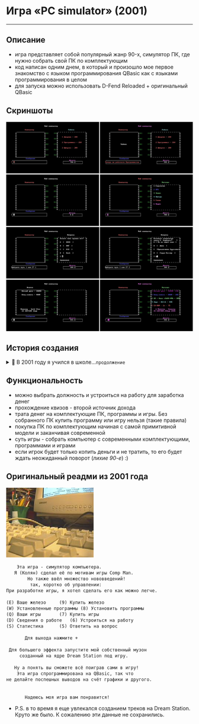 # Игра «PC simulator» (2001)
***

## Описание 
- игра представляет собой популярный жанр 90-x, симулятор ПК, где нужно собрать свой ПК по комплектующим
- код написан одним днем, в который и произошло мое первое знакомство с языком программирования QBasic как с языками программирования в целом
- для запуска можно использовать D-Fend Reloaded + оригинальный QBasic

## Скриншоты
![Симулятор ПК](https://github.com/NikolayMishaev/pc-simulator-game/raw/master/readme/01.jpg)
![Симулятор ПК](https://github.com/NikolayMishaev/pc-simulator-game/raw/master/readme/02.jpg)
![Симулятор ПК](https://github.com/NikolayMishaev/pc-simulator-game/raw/master/readme/03.jpg)
![Симулятор ПК](https://github.com/NikolayMishaev/pc-simulator-game/raw/master/readme/04.jpg)

## История создания
 <details>
  <summary>📝 В 2001 году я учился в школе...<code>продолжение</code></summary>
У меня был близкий друг и после 9 класса он поступил в технический колледж, а я остался учиться дальше. И вот как-то раз, он пришел ко мне домой и начал мне рассказывать и показывать как превращать простые команды кода в программу. Это было мое первое знакомство с языком программирования. И меня это так сильно увлекло, что уже начав в тот же самый день и закончив поздно ночью, я написал свою первую игру "Симулятор компьютера". Как сейчас помню, что изучал необходимые мне команды языка прямо на лету. На следующий день, мой друг, конечно, не мог поверить в то, что эту игру написал я :) Я показал игру своему учителю по информатике, который похвалил меня и посоветовал выучить язык DarkBasic и написать продолжение игры с новыми возможностями на нем. И после создания я должен был поехать на олимпиаду, но этому не суждено было случиться...
</details>

## Функциональность
- можно выбрать должность и устроиться на работу для заработка денег
- прохождение квизов - второй источник дохода
- трата денег на комплектующие ПК, программы и игры. Без собранного ПК купить программу или игру нельзя (такие правила)
- покупка ПК по комплектующим начиная с самой примитивной модели и заканчивая современной
- суть игры - собрать компьютер с современными комплектующими, программами и играми
- если игрок будет только копить деньги и не тратить, то его будет ждать неожиданный поворот (_лихие 90-е_) :)

## Оригинальный реадми из 2001 года

![Симулятор ПК](https://github.com/NikolayMishaev/pc-simulator-game/raw/master/pc-image.jpg)

		Эта игра - симулятор компьютера.
       Я (Колян) сделал её по мотивам игры Comp Man.
            Но также ввёл множество нововведений!
	         так, коротко об управлении:
  	При разработке игры, я хотел сделать его как можно легче.

	(E)	Ваше железо		(9)	Купить железо		
	(W)	Установленные программы	(8)	Установить программы	
	(Q)	Ваши игры		(7)	Купить игры		
	(D)	Сведения о работе	(6)	Устроиться на работу	
	(S)	Статистика		(5)	Ответить на вопрос	

		   Для выхода нажмите +

     Для большего эффекта запустите мой собственный музон
         созданный на ядре Dream Station под игру.

       Ну а понять вы сможете всё поиграв сами в игру!
        Эта игра спрограммирована на QBasic, так что
   	не делайте поспешных выводов на счёт графики и другого.
	

	       Надеюсь моя игра вам понравится!
	       
- P.S. в то время я еще увлекался созданием треков на Dream Station. Круто же было. К сожалению эти данные не сохранились.
